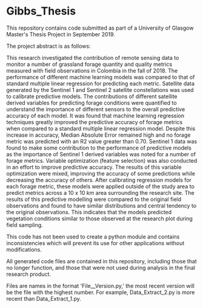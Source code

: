 # Gibbs_Thesis

This repository contains code submitted as part of a University of Glasgow Master's Thesis Project in September 2019. 

The project abstract is as follows:

This research investigated the contribution of remote sensing data to monitor a number of grassland forage quantity and quality metrics measured with field observations in Colombia in the fall of 2018. The performance of different machine learning models was compared to that of standard multiple linear regression for predicting each metric. Satellite data generated by the Sentinel 1 and Sentinel 2 satellite constellations was used to calibrate predictive models. The contributions of different satellite derived variables for predicting forage conditions were quantified to understand the importance of different sensors to the overall predictive accuracy of each model.
	It was found that machine learning regression techniques greatly improved the predictive accuracy of forage metrics when compared to a standard multiple linear regression model. Despite this increase in accuracy, Median Absolute Error remained high and no forage metric was predicted with an R2 value greater than 0.70. Sentinel 1 data was found to make some contribution to the performance of predictive models as the importance of Sentinel 1 derived variables was noted for a number of forage metrics. Variable optimization (feature selection) was also conducted in an effort to improve predictive accuracy. The results of this variable optimization were mixed, improving the accuracy of some predictions while decreasing the accuracy of others. 
	After calibrating regression models for each forage metric, these models were applied outside of the study area to predict metrics across a 10 x 10 km area surrounding the research site. The results of this predictive modelling were compared to the original field observations and found to have similar distributions and central tendency to the original observations. This indicates that the models predicted vegetation conditions similar to those observed at the research plot during field sampling.

This code has not been used to create a python module and contains inconsistencies which will prevent its use for other applications without modifications. 

All generated code files are contained in this repository, including those that no longer function, and those that were not used during analysis in the final research product. 

Files are names in the format 'File__Version.py,' the most recent version will be the file with the highest number. For example, Data_Extract_2.py is more recent than Data_Extract_1.py.
